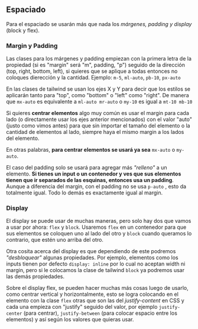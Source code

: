 ## Espaciado

Para el espaciado se usarán más que nada los *márgenes, padding y display* (block y flex).

### Margin y Padding

Las clases para los márgenes y padding empiezan con la primera letra de la propiedad (si es "margin" será "m", padding, "p") seguido de la dirección (top, right, bottom, left), si quieres que se aplique a todas entonces no coloques dierección y la cantidad. Ejemplo: `m-5`, `ml-auto`, `pb-10`, `px-auto`

En las clases de tailwind se usan los ejes X y Y para decir que los estilos se aplicarán tanto para "top", como "bottom" o "left" como "right". De manera que `mx-auto` es equivalente a `ml-auto mr-auto` o `my-10` es igual a `mt-10 mb-10`

Si quieres **centrar elementos** algo muy común es usar el margin para cada lado (o directamente usar los ejes anterior mencionados) con el valor "auto" (justo como vimos antes) para que sin importar el tamaño del elemento o la cantidad de elementos al lado, siempre haya el mismo margin a los lados del elemento. 

En otras palabras, **para centrar elementos se usará ya sea** `mx-auto` o `my-auto`.

El caso del padding solo se usará para agregar más *"relleno"* a un elemento. **Si tienes un input o un contenedor y ves que sus elementos tienen que ir separados de las esquinas, entonces usa un padding**. Aunque a diferencia del margin, con el padding no se usa `p-auto` , esto da totalmente igual. Todo lo demás es exactamente igual al margin.

### Display

El display se puede usar de muchas maneras, pero solo hay dos que vamos a usar por ahora: `flex` y `block`. Usaremos `flex` en un contenedor para que sus elementos se coloquen uno al lado del otro y `block` cuando queramos lo contrario, que estén uno arriba del otro.

Otra cosita acerca del display es que dependiendo de este podremos *"desbloquear"* algunas propiedades. Por ejemplo, elementos como  los inputs tienen por defecto `display: inline` por lo cual no aceptan width ni margin, pero si le colocamos la clase de tailwind `block` ya podremos usar las demás propiedades.

Sobre el display flex, se pueden hacer muchas más cosas luego de usarlo, como centrar vertical y horizontalmente, esto se logra colocando en el elemento con la clase `flex` otras que son las del *justify-content* en CSS y cada una empieza con "justify" seguido del valor, por ejemplo `justify-center` (para centrar), `justify-between` (para colocar espacio entre los elementos) y así según los valores que quieras usar.
